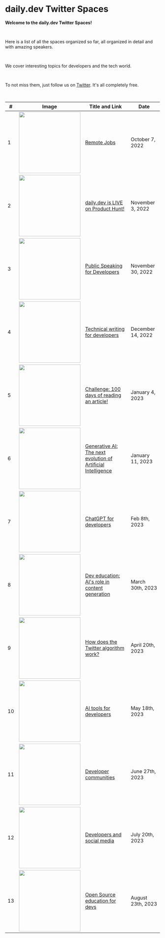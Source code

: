 # daily.dev Twitter Spaces

<b>Welcome to the daily.dev Twitter Spaces!</b>

<br>

Here is a list of all the spaces organized so far, all organized in detail and with amazing speakers. 

<br>

We cover interesting topics for developers and the tech world. 

<br>

To not miss them, just follow us on [Twitter](https://twitter.com/dailydotdev). It's all completely free.

<br>

|#| Image | Title and Link | Date |
|---| ------------------- | --- | ------- | 
|1| <a href="https://twitter.com/i/spaces/1gqGvyLYggnKB"><img src="https://user-images.githubusercontent.com/18360871/210703893-6718609a-eb32-4924-b936-00ee316c7dea.jpg" width="200"></a>| [Remote Jobs](https://twitter.com/i/spaces/1gqGvyLYggnKB) | October 7, 2022 |
|2| <a href="https://twitter.com/i/spaces/1kvJpmgyLWmxE"><img src="https://user-images.githubusercontent.com/18360871/210704285-70438d3a-68ba-45d5-b7f9-5a74ddc7b54c.jpg" width="200"></a>| [daily.dev is LIVE on Product Hunt!](https://twitter.com/i/spaces/1kvJpmgyLWmxE) | November 3, 2022 |
|3| <a href="https://twitter.com/i/spaces/1dRJZMybnOdGB"><img src="https://user-images.githubusercontent.com/18360871/210705141-31193e03-572a-4de1-9acf-ecefe8645f6f.jpg" width="200"></a>| [Public Speaking for Developers](https://twitter.com/i/spaces/1dRJZMybnOdGB) | November 30, 2022 |
|4| <a href="https://twitter.com/i/spaces/1OwGWwDdyyDGQ"><img src="https://user-images.githubusercontent.com/18360871/210705643-42faf6d0-14bc-4b30-b6c5-645194999146.jpg" width="200"></a>| [Technical writing for developers](https://twitter.com/i/spaces/1OwGWwDdyyDGQ) | December 14, 2022 |
|5| <a href="https://twitter.com/i/spaces/1lPKqBlmRoAGb"><img src="https://user-images.githubusercontent.com/18360871/210706112-efa65ca6-74b3-4aad-b8cf-c0ae2136619c.jpg" width="200"></a>| [Challenge: 100 days of reading an article!](https://twitter.com/i/spaces/1lPKqBlmRoAGb) | January 4, 2023 |
|6| <a href="https://twitter.com/i/spaces/1rmxPkDWwodJN"><img src="https://user-images.githubusercontent.com/18360871/210706272-05e1947d-9b0a-428a-b683-410fecc8db9f.jpg" width="200"></a>| [Generative AI: The next evolution of Artificial Intelligence](https://twitter.com/i/spaces/1rmxPkDWwodJN) | January 11, 2023 |
|7| <a href="https://twitter.com/i/spaces/1PlKQpkERyWxE"><img src="https://user-images.githubusercontent.com/18360871/217618933-686ceba4-f535-48f7-9b43-7538621e04e7.png" width="200"></a>| [ChatGPT for developers](https://twitter.com/i/spaces/1PlKQpkERyWxE) | Feb 8th, 2023 |
|8| <a href="https://twitter.com/i/spaces/1YqGoAakkEjxv"><img src="https://user-images.githubusercontent.com/18360871/233336748-f507e9f5-fee2-47e6-8aec-7b75131da880.png" width="200"></a>| [Dev education: AI's role in content generation](https://twitter.com/i/spaces/1YqGoAakkEjxv) | March 30th, 2023 |
|9| <a href="https://twitter.com/i/spaces/1nAJErQwLQAxL"><img src="https://user-images.githubusercontent.com/18360871/233334247-284dc7ea-f695-4834-bfc1-7052b6be9acf.png" width="200"></a>| [How does the Twitter algorithm work?](https://twitter.com/i/spaces/1nAJErQwLQAxL) | April 20th, 2023 |
|10| <a href="https://twitter.com/i/spaces/1MnxnpvyrzdGO"><img src="https://github.com/dailydotdev/twitter-spaces/assets/18360871/6795fd4a-b9d7-40c3-b100-6787a176c284" width="200"></a>| [AI tools for developers](https://twitter.com/i/spaces/1MnxnpvyrzdGO) | May 18th, 2023 |
|11| <a href="https://twitter.com/i/spaces/1ZkJzXeELNoKv"><img src="https://github.com/dailydotdev/twitter-spaces/assets/18360871/11dbdab4-dc19-4378-92c3-d65b62fc6efc" width="200"></a>| [Developer communities](https://twitter.com/i/spaces/1ZkJzXeELNoKv) | June 27th, 2023 |
|12| <a href="https://twitter.com/i/spaces/1ypJdddXaQyJW"><img src="https://github.com/dailydotdev/twitter-spaces/assets/18360871/df2de31f-c749-4ec2-9e0e-c161c24d5b3d" width="200"></a>| [Developers and social media](https://twitter.com/i/spaces/1ypJdddXaQyJW) | July 20th, 2023 |
|13| <a href="https://twitter.com/i/spaces/1vAGRAOeqnqKl"><img src="https://github.com/dailydotdev/twitter-spaces/assets/18360871/f4f23337-164f-4311-99b8-53be9c108fe3" width="200"></a>| [Open Source education for devs](https://twitter.com/i/spaces/1vAGRAOeqnqKl) | August 23th, 2023 |




